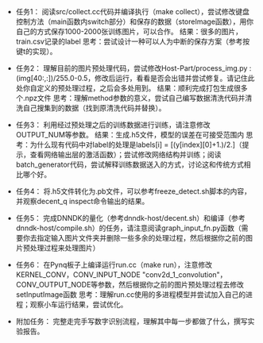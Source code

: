 <!--
 * @Author: your name
 * @Date: 2019-12-14 20:57:16
 * @LastEditTime: 2019-12-14 21:39:05
 * @LastEditors: Please set LastEditors
 * @Description: In User Settings Edit
 * @FilePath: /pynq_car/TASKs.md
 -->
- 任务1：
阅读src/collect.cc代码并编译执行（make collect），尝试修改键盘控制方法（main函数内switch部分）和保存的数据（storeImage函数），用你自己的方式保存1000-2000张训练图片，可以合作。
结果：很多的图片，train.csv记录的label
思考：尝试设计一种可以人为中断的保存方案（参考按键t的实现）。

- 任务2：
理解目前的图片预处理代码，尝试修改Host-Part/process_img.py :(img[40:,:])/255.0-0.5，修改后运行，看看是否会出错并尝试修复。请记住此处你自定义的预处理过程，之后会多处用到。
结果：顺利完成打包生成很多个.npz文件
思考：理解method参数的意义，尝试自己编写数据清洗代码并清洗自己搜集到的数据（找到原清洗代码并替换）。

- 任务3：
利用经过预处理之后的训练数据进行训练，请注意修改OUTPUT_NUM等参数。
结果：生成.h5文件，模型的误差在可接受范围内
思考：为什么现有代码中对label的处理是labels[i] = [(y[index][0]+1.)/2.]（提示，查看网络输出层的激活函数）；尝试修改网络结构并训练；阅读batch_generator代码，尝试解释训练数据送入的方式，讨论这和传统方式相比哪个好。

- 任务4：
将.h5文件转化为.pb文件，可以参考freeze_detect.sh脚本的内容，并观察decent_q inspect命令输出的结果。

- 任务5：
完成DNNDK的量化（参考dnndk-host/decent.sh）和编译（参考dnndk-host/compile.sh）的任务，请注意阅读graph_input_fn.py函数（需要你去指定输入图片文件夹并删除一些多余的处理过程，然后根据你之前的图片预处理过程来处理图片）

- 任务6：
在Pynq板子上编译运行run.cc（make run），注意修改KERNEL_CONV，CONV_INPUT_NODE "conv2d_1_convolution"，CONV_OUTPUT_NODE等参数，然后根据你之前的图片预处理过程去修改setInputImage函数
思考：理解run.cc使用的多进程模型并尝试加入自己的进程；观察小车运行结果，尝试优化。

- 附加任务：
完整走完手写数字识别流程，理解其中每一步都做了什么，撰写实验报告。
